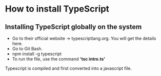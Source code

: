 # How to install TypeScript

**Installing TypeScript globally on the system**
---

- Go to their official website -> typescriptlang.org. You will get the details here.
- Go to Git Bash.
- npm install -g typescript
- To run the file, use the command **'tsc intro.ts'**

Typescript is compiled and first converted into a javascript file. 

